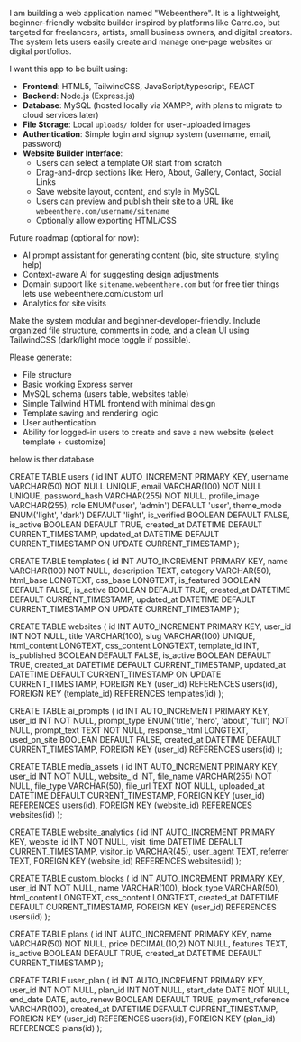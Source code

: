 I am building a web application named "Webeenthere". It is a lightweight, beginner-friendly website builder inspired by platforms like Carrd.co, but targeted for freelancers, artists, small business owners, and digital creators. The system lets users easily create and manage one-page websites or digital portfolios.

I want this app to be built using:
- **Frontend**: HTML5, TailwindCSS, JavaScript/typescript, REACT
- **Backend**: Node.js (Express.js)
- **Database**: MySQL (hosted locally via XAMPP, with plans to migrate to cloud services later)
- **File Storage**: Local `uploads/` folder for user-uploaded images
- **Authentication**: Simple login and signup system  (username, email, password)
- **Website Builder Interface**:
    - Users can select a template OR start from scratch
    - Drag-and-drop sections like: Hero, About, Gallery, Contact, Social Links
    - Save website layout, content, and style in MySQL
    - Users can preview and publish their site to a URL like `webeenthere.com/username/sitename`
    - Optionally allow exporting HTML/CSS

Future roadmap (optional for now):
- AI prompt assistant for generating content (bio, site structure, styling help)
- Context-aware AI for suggesting design adjustments
- Domain support like `sitename.webeenthere.com` but for free tier things lets use webeenthere.com/custom url
- Analytics for site visits

Make the system modular and beginner-developer-friendly. Include organized file structure, comments in code, and a clean UI using TailwindCSS (dark/light mode toggle if possible).

Please generate:
- File structure
- Basic working Express server
- MySQL schema (users table, websites table)
- Simple Tailwind HTML frontend with minimal design
- Template saving and rendering logic
- User authentication
- Ability for logged-in users to create and save a new website (select template + customize)

below is ther database

CREATE TABLE users (
    id INT AUTO_INCREMENT PRIMARY KEY,
    username VARCHAR(50) NOT NULL UNIQUE,
    email VARCHAR(100) NOT NULL UNIQUE,
    password_hash VARCHAR(255) NOT NULL,
    profile_image VARCHAR(255),
    role ENUM('user', 'admin') DEFAULT 'user',
    theme_mode ENUM('light', 'dark') DEFAULT 'light',
    is_verified BOOLEAN DEFAULT FALSE,
    is_active BOOLEAN DEFAULT TRUE,
    created_at DATETIME DEFAULT CURRENT_TIMESTAMP,
    updated_at DATETIME DEFAULT CURRENT_TIMESTAMP ON UPDATE CURRENT_TIMESTAMP
);

CREATE TABLE templates (
    id INT AUTO_INCREMENT PRIMARY KEY,
    name VARCHAR(100) NOT NULL,
    description TEXT,
    category VARCHAR(50),
    html_base LONGTEXT,
    css_base LONGTEXT,
    is_featured BOOLEAN DEFAULT FALSE,
    is_active BOOLEAN DEFAULT TRUE,
    created_at DATETIME DEFAULT CURRENT_TIMESTAMP,
    updated_at DATETIME DEFAULT CURRENT_TIMESTAMP ON UPDATE CURRENT_TIMESTAMP
);

CREATE TABLE websites (
    id INT AUTO_INCREMENT PRIMARY KEY,
    user_id INT NOT NULL,
    title VARCHAR(100),
    slug VARCHAR(100) UNIQUE,
    html_content LONGTEXT,
    css_content LONGTEXT,
    template_id INT,
    is_published BOOLEAN DEFAULT FALSE,
    is_active BOOLEAN DEFAULT TRUE,
    created_at DATETIME DEFAULT CURRENT_TIMESTAMP,
    updated_at DATETIME DEFAULT CURRENT_TIMESTAMP ON UPDATE CURRENT_TIMESTAMP,
    FOREIGN KEY (user_id) REFERENCES users(id),
    FOREIGN KEY (template_id) REFERENCES templates(id)
);

CREATE TABLE ai_prompts (
    id INT AUTO_INCREMENT PRIMARY KEY,
    user_id INT NOT NULL,
    prompt_type ENUM('title', 'hero', 'about', 'full') NOT NULL,
    prompt_text TEXT NOT NULL,
    response_html LONGTEXT,
    used_on_site BOOLEAN DEFAULT FALSE,
    created_at DATETIME DEFAULT CURRENT_TIMESTAMP,
    FOREIGN KEY (user_id) REFERENCES users(id)
);

CREATE TABLE media_assets (
    id INT AUTO_INCREMENT PRIMARY KEY,
    user_id INT NOT NULL,
    website_id INT,
    file_name VARCHAR(255) NOT NULL,
    file_type VARCHAR(50),
    file_url TEXT NOT NULL,
    uploaded_at DATETIME DEFAULT CURRENT_TIMESTAMP,
    FOREIGN KEY (user_id) REFERENCES users(id),
    FOREIGN KEY (website_id) REFERENCES websites(id)
);

CREATE TABLE website_analytics (
    id INT AUTO_INCREMENT PRIMARY KEY,
    website_id INT NOT NULL,
    visit_time DATETIME DEFAULT CURRENT_TIMESTAMP,
    visitor_ip VARCHAR(45),
    user_agent TEXT,
    referrer TEXT,
    FOREIGN KEY (website_id) REFERENCES websites(id)
);

CREATE TABLE custom_blocks (
    id INT AUTO_INCREMENT PRIMARY KEY,
    user_id INT NOT NULL,
    name VARCHAR(100),
    block_type VARCHAR(50),
    html_content LONGTEXT,
    css_content LONGTEXT,
    created_at DATETIME DEFAULT CURRENT_TIMESTAMP,
    FOREIGN KEY (user_id) REFERENCES users(id)
);

CREATE TABLE plans (
    id INT AUTO_INCREMENT PRIMARY KEY,
    name VARCHAR(50) NOT NULL,
    price DECIMAL(10,2) NOT NULL,
    features TEXT,
    is_active BOOLEAN DEFAULT TRUE,
    created_at DATETIME DEFAULT CURRENT_TIMESTAMP
);

CREATE TABLE user_plan (
    id INT AUTO_INCREMENT PRIMARY KEY,
    user_id INT NOT NULL,
    plan_id INT NOT NULL,
    start_date DATE NOT NULL,
    end_date DATE,
    auto_renew BOOLEAN DEFAULT TRUE,
    payment_reference VARCHAR(100),
    created_at DATETIME DEFAULT CURRENT_TIMESTAMP,
    FOREIGN KEY (user_id) REFERENCES users(id),
    FOREIGN KEY (plan_id) REFERENCES plans(id)
);